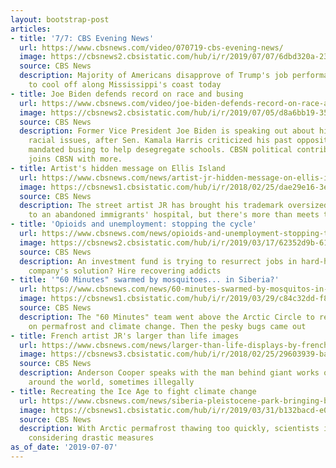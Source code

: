 ```yaml
---
layout: bootstrap-post
articles:
- title: '7/7: CBS Evening News'
  url: https://www.cbsnews.com/video/070719-cbs-evening-news/
  image: https://cbsnews2.cbsistatic.com/hub/i/r/2019/07/07/6dbd320a-2396-4315-9022-559b415fd4c4/thumbnail/1200x630/07445855df661986fc81f1f2dd04e2c1/0707-en-full-1887157-640x360.jpg
  source: CBS News
  description: Majority of Americans disapprove of Trump's job performance; no where
    to cool off along Mississippi's coast today
- title: Joe Biden defends record on race and busing
  url: https://www.cbsnews.com/video/joe-biden-defends-record-on-race-and-busing/
  image: https://cbsnews2.cbsistatic.com/hub/i/r/2019/07/05/d8a6bb19-358f-4b32-b116-0d149418e185/thumbnail/1200x630/8e35cbf9ca81f295a87ed41e5de642c3/0705-cbsn-joebidendefendsrecord-dvq-1886325-640x360.jpg
  source: CBS News
  description: Former Vice President Joe Biden is speaking out about his record on
    racial issues, after Sen. Kamala Harris criticized his past opposition to federally
    mandated busing to help desegregate schools. CBSN political contributor Sean Sullivan
    joins CBSN with more.
- title: Artist's hidden message on Ellis Island
  url: https://www.cbsnews.com/news/artist-jr-hidden-message-on-ellis-island-60-minutes-2019-07-07/
  image: https://cbsnews1.cbsistatic.com/hub/i/r/2018/02/25/dae29e16-3e49-407d-b100-3d907665a9f8/thumbnail/1200x630/477b4f016b2eb30e093cb3c5a0c99ef5/ot-jr.jpg
  source: CBS News
  description: The street artist JR has brought his trademark oversized photographs
    to an abandoned immigrants' hospital, but there's more than meets the eye
- title: 'Opioids and unemployment: stopping the cycle'
  url: https://www.cbsnews.com/news/opioids-and-unemployment-stopping-the-cycle-60-minutes-2019-07-07/
  image: https://cbsnews2.cbsistatic.com/hub/i/r/2019/03/17/62352d9b-61f7-45fe-bb1f-6367c3083973/thumbnail/1200x630/0f23425a2a8ec1adcd367e5ac28c0d18/ot-billionaireonthebus.jpg
  source: CBS News
  description: An investment fund is trying to resurrect jobs in hard-hit areas. One
    company's solution? Hire recovering addicts
- title: '"60 Minutes" swarmed by mosquitoes... in Siberia?'
  url: https://www.cbsnews.com/news/60-minutes-swarmed-by-mosquitos-in-siberia-2019-07-07/
  image: https://cbsnews1.cbsistatic.com/hub/i/r/2019/03/29/c84c32dd-f863-401f-a152-f69dcde9506b/thumbnail/1200x630/384684f255fce79290368014a753eb5f/ot-pleistocenepark.jpg
  source: CBS News
  description: The "60 Minutes" team went above the Arctic Circle to report a story
    on permafrost and climate change. Then the pesky bugs came out
- title: French artist JR's larger than life images
  url: https://www.cbsnews.com/news/larger-than-life-displays-by-french-photographer-jr-60-minutes-2019-07-07/
  image: https://cbsnews3.cbsistatic.com/hub/i/r/2018/02/25/29603939-baa0-4216-b3c7-6d7d4f0d550c/thumbnail/1200x630/93f23031c40de5688eceda3e98d0c5ef/jrmain.jpg
  source: CBS News
  description: Anderson Cooper speaks with the man behind giant works of art displayed
    around the world, sometimes illegally
- title: Recreating the Ice Age to fight climate change
  url: https://www.cbsnews.com/news/siberia-pleistocene-park-bringing-back-pieces-of-the-ice-age-to-combat-climate-change-60-minutes-2019-07-07/
  image: https://cbsnews1.cbsistatic.com/hub/i/r/2019/03/31/b132bacd-e0e7-42a3-93dc-91f49f110937/thumbnail/1200x630/ba9086d594f67121320b430898ab5e54/pleistocenearticle.jpg
  source: CBS News
  description: With Arctic permafrost thawing too quickly, scientists in Siberia are
    considering drastic measures
as_of_date: '2019-07-07'
---
```


